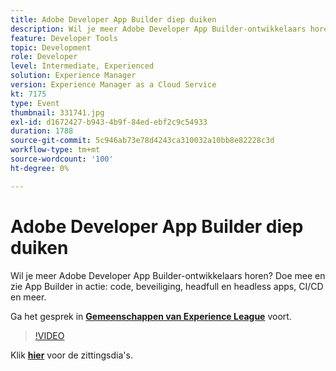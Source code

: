 ```yaml
---
title: Adobe Developer App Builder diep duiken
description: Wil je meer Adobe Developer App Builder-ontwikkelaars horen? Sluit u aan bij ons en bekijk Adobe Developer App Builder in actie - code, beveiliging, headfull en headless apps, CI/CD en meer. Deze sessie is afgeleverd als onderdeel van de Adobe Developers Live Content-gebeurtenis.
feature: Developer Tools
topic: Development
role: Developer
level: Intermediate, Experienced
solution: Experience Manager
version: Experience Manager as a Cloud Service
kt: 7175
type: Event
thumbnail: 331741.jpg
exl-id: d1672427-b943-4b9f-84ed-ebf2c9c54933
duration: 1788
source-git-commit: 5c946ab73e78d4243ca310032a10bb8e82228c3d
workflow-type: tm+mt
source-wordcount: '100'
ht-degree: 0%

---
```


# Adobe Developer App Builder diep duiken

Wil je meer Adobe Developer App Builder-ontwikkelaars horen? Doe mee en zie App Builder in actie: code, beveiliging, headfull en headless apps, CI/CD en meer.

Ga het gesprek in **[Gemeenschappen van Experience League &#x200B;](https://adobe.ly/36Yd3v6)** voort.

>[!VIDEO](https://video.tv.adobe.com/v/331741/?quality=12&learn=on&hidetitle=true)

Klik **[hier](/help/adobe-developers-live/assets/app-builder.pdf)** voor de zittingsdia&#39;s.
